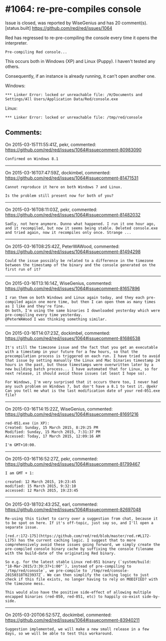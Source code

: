 
#1064: re-pre-compiles console
================================================================================
Issue is closed, was reported by WiseGenius and has 20 comment(s).
[status.built]
<https://github.com/red/red/issues/1064>

Red has regressed to re-pre-compiling the console every time it opens the interpreter.

```
Pre-compiling Red console...
```

This occurs both in Windows (XP) and Linux (Puppy). I haven't tested any others.

Consequently, if an instance is already running, it can't open another one.

Windows:

```
*** Linker Error: locked or unreachable file: /H/Documents and Settings/All Users/Application Data/Red/console.exe
```

Linux:

```
*** Linker Error: locked or unreachable file: /tmp/red/console
```



Comments:
--------------------------------------------------------------------------------

On 2015-03-15T11:55:41Z, pekr, commented:
<https://github.com/red/red/issues/1064#issuecomment-80983090>

    Confirmed on Windows 8.1

--------------------------------------------------------------------------------

On 2015-03-16T07:47:59Z, dockimbel, commented:
<https://github.com/red/red/issues/1064#issuecomment-81471531>

    Cannot reproduce it here on both Windows 7 and Linux. 
    
    Is the problem still present now for both of you?

--------------------------------------------------------------------------------

On 2015-03-16T08:11:03Z, pekr, commented:
<https://github.com/red/red/issues/1064#issuecomment-81482032>

    Sadly, not here anymore. Dunno what happened. I run it one hour ago, and it recompiled, but now it seems being stable. Deleted console.exe and tried again, now it recompiles only once. Strange ...

--------------------------------------------------------------------------------

On 2015-03-16T08:25:42Z, PeterWAWood, commented:
<https://github.com/red/red/issues/1064#issuecomment-81494298>

    Could the issue possibly be related to a difference in the timezone between the timestamp of the binary and the console generated on the first run of it?

--------------------------------------------------------------------------------

On 2015-03-16T13:16:14Z, WiseGenius, commented:
<https://github.com/red/red/issues/1064#issuecomment-81657896>

    I ran them on both Windows and Linux again today, and they each pre-compiled again one more time, but then I can open them as many times as I like and they're fine.
    On both, I'm using the same binaries I downloaded yesterday which were pre-compiling every time yesterday.
    @PeterWAWood I was thinking something similar.

--------------------------------------------------------------------------------

On 2015-03-16T14:07:23Z, dockimbel, commented:
<https://github.com/red/red/issues/1064#issuecomment-81686538>

    It's still the timezone issue and the fact that you get an executable with a timestamp in your future for a few hours, so that the precompilation process is triggered on each run. I have tried to avoid that issue by setting manually the Linux and Mac binaries timestamp 24 hours in the past, but those timestamps were overwritten later by a new building batch process... I have automated that for Linux, so for next release, it should avoid those issues (at least I hope so).
    
    For Windows, I'm very surprised that it occurs there too, I never had any such problem on Windows 7, but don't have a 8.1 to test it. @pekr Can you tell me what is the last modification date of your red-051.exe file?

--------------------------------------------------------------------------------

On 2015-03-16T14:15:22Z, WiseGenius, commented:
<https://github.com/red/red/issues/1064#issuecomment-81691216>

    red-051.exe (in XP):
    Created: Sunday, 15 March 2015, 8:29:25 PM
    Modified: Sunday, 15 March 2015, 7:31:37 PM
    Accessed: Today, 17 March 2015, 12:09:16 AM
    
    I'm GMT+10:00.

--------------------------------------------------------------------------------

On 2015-03-16T16:52:27Z, pekr, commented:
<https://github.com/red/red/issues/1064#issuecomment-81799467>

    I am GMT + 1:
    
    created: 12 ‎March ‎2015, ‏‎19:23:45
    modified: ‎15 ‎March ‎2015, ‏‎9:32:10
    accessed: 12 ‎March ‎2015, ‏‎19:23:45

--------------------------------------------------------------------------------

On 2015-03-18T02:43:25Z, earl, commented:
<https://github.com/red/red/issues/1064#issuecomment-82697048>

    Re-using this ticket to carry over a suggestion from chat, because it to be spot on here. If it's off-topic, just say so, and I'll open a separate issue.
    
    [red.r:172-175](https://github.com/red/red/blob/master/red.r#L172-L175) has the current caching logic. I suggest that to more comprehensively avoid these issues going forward, we simply create the pre-compiled console binary cache by suffixing the console filename with the build-date of the originating Red binary.
    
    So e.g. for the latest stable Linux red-051 binary (`system/build: "18-Mar-2015/3:39:37+1:00"`), instead of pre-compiling to `/tmp/red/console`, we pre-compile to `/tmp/red/console-20150318T023937Z`. We can then simplify the caching logic to just check if this file exists, no longer having to rely on MODIFIED? with the timezone mess.
    
    This would also have the positive side-effect of allowing multiple encapped binaries (red-050, red-051, etc) to happily co-exist side-by-side.

--------------------------------------------------------------------------------

On 2015-03-20T06:52:57Z, dockimbel, commented:
<https://github.com/red/red/issues/1064#issuecomment-83940211>

    Suggestion implemented, we will make a new small release in a few days, so we will be able to test this workaround.

